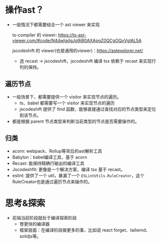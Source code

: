 # 操作ast？

* 一般情况下都需要结合一个 ast viewer 来实现

  ts-compiler 的 viewer: https://ts-ast-viewer.com/#code/N4dwlgdgJg9iB0AXApgZ0QCgOQvVglAL5A

  jscodeshift 的 viewer(也是通用的viewer)：https://astexplorer.net/

  * 选 recast -> jscodeshift，jscodeshift 编译 tsx 依赖于 recast 来实现行列的保持。

## 遍历节点

* 一般场景下，都需要提供一个 visitor 来实现节点的遍历。
  * ts、babel 都需要写一个 visitor 来实现节点的遍历
  * jscodeshift 提供了 find 函数，能够直接通过查找对应的节点类型来定位到该节点。
* 都是根据 parent 节点类型来判断当前类型的节点是否需要操作的。

## 归类

* acorn: webpack、Rollup等背后的ast解析工具
* Babylon：babel编译工具，基于 acorn
* Recast: 能保持精确行输出的编译工具
* Jscodeshfit: 更像是一个解决方案，编译 tsx 基于 recast。
* eslint: 提供了一个 util，暴漏了一个 `ESLintUtils.RuleCreator`，这个RuleCreator也是通过遍历节点来操作的。



# 思考&探索

* 前端当前阶段就处于编译探索阶段
  * 卷更快的编译器
  * 框架层面：在编译阶段做更多的事，比如说 react forget、tailwind、solidjs等。